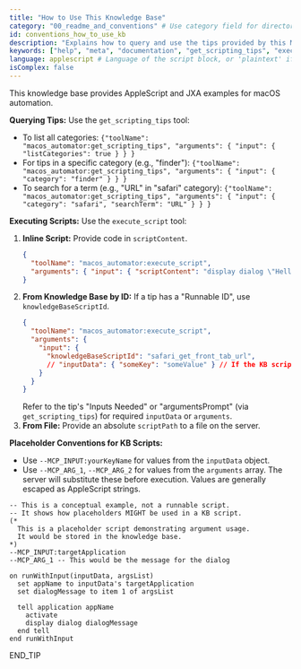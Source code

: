 ```yaml
---
title: "How to Use This Knowledge Base"
category: "00_readme_and_conventions" # Use category field for directory
id: conventions_how_to_use_kb
description: "Explains how to query and use the tips provided by this MCP server."
keywords: ["help", "meta", "documentation", "get_scripting_tips", "execute_script"]
language: applescript # Language of the script block, or 'plaintext' if no script
isComplex: false
---
```


This knowledge base provides AppleScript and JXA examples for macOS automation.

**Querying Tips:**
Use the `get_scripting_tips` tool:
- To list all categories: `{"toolName": "macos_automator:get_scripting_tips", "arguments": { "input": { "listCategories": true } } }`
- For tips in a specific category (e.g., "finder"): `{"toolName": "macos_automator:get_scripting_tips", "arguments": { "input": { "category": "finder" } } }`
- To search for a term (e.g., "URL" in "safari" category): `{"toolName": "macos_automator:get_scripting_tips", "arguments": { "input": { "category": "safari", "searchTerm": "URL" } } }`

**Executing Scripts:**
Use the `execute_script` tool:
1.  **Inline Script:** Provide code in `scriptContent`.
    ```json
    {
      "toolName": "macos_automator:execute_script",
      "arguments": { "input": { "scriptContent": "display dialog \"Hello\"" } }
    }
    ```
2.  **From Knowledge Base by ID:** If a tip has a "Runnable ID", use `knowledgeBaseScriptId`.
    ```json
    {
      "toolName": "macos_automator:execute_script",
      "arguments": {
        "input": {
          "knowledgeBaseScriptId": "safari_get_front_tab_url",
          // "inputData": { "someKey": "someValue" } // If the KB script expects it
        }
      }
    }
    ```
    Refer to the tip's "Inputs Needed" or "argumentsPrompt" (via `get_scripting_tips`) for required `inputData` or `arguments`.
3.  **From File:** Provide an absolute `scriptPath` to a file on the server.

**Placeholder Conventions for KB Scripts:**
- Use `--MCP_INPUT:yourKeyName` for values from the `inputData` object.
- Use `--MCP_ARG_1`, `--MCP_ARG_2` for values from the `arguments` array.
The server will substitute these before execution. Values are generally escaped as AppleScript strings.

```applescript
-- This is a conceptual example, not a runnable script.
-- It shows how placeholders MIGHT be used in a KB script.
(*
  This is a placeholder script demonstrating argument usage.
  It would be stored in the knowledge base.
*)
--MCP_INPUT:targetApplication
--MCP_ARG_1 -- This would be the message for the dialog

on runWithInput(inputData, argsList)
  set appName to inputData's targetApplication
  set dialogMessage to item 1 of argsList

  tell application appName
    activate
    display dialog dialogMessage
  end tell
end runWithInput
```
END_TIP